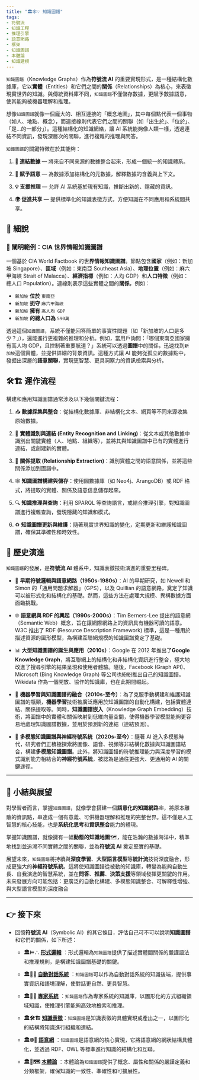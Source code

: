 ```yaml
---
title: "🏛️🕸💡 知識圖譜"
tags:
- 符號流
- 知識工程
- 推理引擎
- 語意網路
- 框架
- 知識圖譜
- 本體論
- 知識建模
---
```

`知識圖譜`（Knowledge Graphs）作為**符號流 AI** 的重要實現形式，是一種結構化數據庫，它以**實體**（Entities）和它們之間的**關係**（Relationships）為核心，來表徵現實世界的知識。與傳統資料庫不同，`知識圖譜`不僅儲存數據，更賦予數據語意，使其能夠被機器理解和推理。

想像`知識圖譜`就像一個龐大的、相互連接的「概念地圖」，其中每個點代表一個事物（如人、地點、概念），而連接線則代表它們之間的關聯（如「出生於」、「位於」、「是...的一部分」）。這種結構化的知識網絡，讓 AI 系統能夠像人類一樣，透過連結不同資訊，發現深層次的關聯，進行複雜的推理與問答。

`知識圖譜`的關鍵特徵在於其能夠：

1. **🔗 連結數據** — 將來自不同來源的數據整合起來，形成一個統一的知識體系。
    
2. **🧠 賦予語意** — 為數據添加結構化的元數據，解釋數據的含義與上下文。
    
3. **💡 支援推理** — 允許 AI 系統基於現有知識，推斷出新的、隱藏的資訊。
    
4. **🌍 促進共享** — 提供標準化的知識表徵方式，方便知識在不同應用和系統間共享。

## 🔬 細說

### 🛅 闡明範例：CIA 世界情報知識圖譜

一個基於 CIA World Factbook 的**世界情報知識圖譜**。節點包含**國家**（例如：新加坡 Singapore）、**區域**（例如：東南亞 Southeast Asia）、**地理位置**（例如：麻六甲海峽 Strait of Malacca）、**經濟指標**（例如：人均 GDP）和**人口特徵**（例如：總人口 Population）。連線則表示這些實體之間的**關係**，例如：

- `新加坡` **位於** `東南亞`    
- `新加坡` **扼守** `麻六甲海峽`    
- `新加坡` **擁有** `高人均 GDP`
- `新加坡` **的總人口為** `590萬`

透過這個`知識圖譜`，系統不僅能回答簡單的事實性問題（如「新加坡的人口是多少？」），還能進行更複雜的推理和分析。例如，當用戶詢問：「哪個東南亞國家擁有高人均 GDP，且控制著重要航道？」系統可以透過**圖譜**中的關係，迅速找到`新加坡`這個實體，並提供詳細的背景資訊。這種方式讓 AI 能夠從孤立的數據點中，發掘出深層的**語意關聯**，實現更智慧、更具洞察力的資訊檢索與分析。

## 🛠️🏗️ 運作流程

構建和應用知識圖譜通常涉及以下幾個關鍵流程：

1. 📥 **數據採集與整合**：從結構化數據庫、非結構化文本、網頁等不同來源收集原始數據。
    
2. 🧩 **實體識別與連結 (Entity Recognition and Linking)**：從文本或其他數據中識別出關鍵實體（人、地點、組織等），並將其與知識圖譜中已有的實體進行連結，或創建新的實體。
    
3. 💾 **關係提取 (Relationship Extraction)**：識別實體之間的語意關係，並將這些關係添加到圖譜中。
    
4. 🕸 **知識圖譜構建與儲存**：使用圖數據庫（如 Neo4j、ArangoDB）或 RDF 格式，將提取的實體、關係及語意信息儲存起來。
    
5. 🔍 **知識推理與查詢**：利用 SPARQL 等查詢語言，或結合推理引擎，對知識圖譜進行複雜查詢，發現隱藏的知識和模式。
    
6. ♻️ **知識圖譜更新與維護**：隨著現實世界知識的變化，定期更新和維護知識圖譜，確保其準確性和時效性。

## 🔄 歷史演進

`知識圖譜`的發展，是**符號流 AI** 體系中，知識表徵技術演進的重要里程碑。

- 📜 **早期符號邏輯與語意網路（1950s-1980s）**：AI 的早期研究，如 Newell 和 Simon 的「通用問題求解器」（GPS），以及 Quillian 的語意網路，奠定了知識可以被形式化和結構化的基礎。然而，這些方法在處理大規模、異構數據方面面臨挑戰。
    
- 🌐 **語意網與 RDF 的興起（1990s-2000s）**：Tim Berners-Lee 提出的語意網（Semantic Web）概念，旨在讓網際網路上的資訊具有機器可讀的語意。W3C 推出了 RDF (Resource Description Framework) 標準，這是一種用於描述資源的圖形模型，為構建互聯網規模的知識圖譜奠定了基礎。
    
- 📊 **大型知識圖譜的誕生與應用（2010s）**：Google 在 2012 年推出了**Google Knowledge Graph**，將互聯網上的結構化和非結構化資訊進行整合，極大地改進了搜尋引擎的結果呈現和使用者體驗。隨後，Facebook (Graph API)、Microsoft (Bing Knowledge Graph) 等公司也紛紛推出自己的知識圖譜。Wikidata 作為一個開放、協作的知識庫，也在此期間崛起。
    
- 🧠 **機器學習與知識圖譜的融合（2010s-至今）**：為了克服手動構建和維護知識圖譜的瓶頸，**機器學習**技術被廣泛應用於知識圖譜的自動化構建，包括實體連結、關係提取等。同時，**知識圖譜嵌入**（Knowledge Graph Embedding）技術，將圖譜中的實體和關係映射到低維向量空間，使得機器學習模型能夠更容易地處理知識圖譜數據，並用於預測新的連結（連結預測）。
    
- 🧩 **多模態知識圖譜與神經符號系統（2020s-至今）**：隨著 AI 進入多模態時代，研究者們正積極探索將圖像、語音、視頻等非結構化數據與知識圖譜結合，構建**多模態知識圖譜**。此外，將知識圖譜的符號推理能力與深度學習的模式識別能力相結合的**神經符號系統**，被認為是通往更強大、更通用的 AI 的關鍵途徑。

***

## 🏁 小結與展望

對學習者而言，掌握`知識圖譜`，就像學會搭建一個**語意化的知識網路**🕸️，將原本離散的資訊點，串連成一個有意義、可供機器理解和推理的完整世界。這不僅是人工智慧的核心技能，也是**系統化思考**和**資訊整合**能力的體現。

掌握知識圖譜，就像擁有一幅**動態的知識地圖**🗺️，能在浩瀚的數據海洋中，精準地找到並追溯不同實體之間的關聯，並為**符號流 AI** 奠定堅實的基礎。

展望未來，`知識圖譜`將持續與**深度學習**、**大型語言模型**等**統計流**技術深度融合，形成更強大的**神經符號系統**。這將使知識圖譜從被動的知識庫，轉變為能夠自動生長、自我演進的智慧系統，並在**問答**、**推薦**、**決策支援**等領域發揮更關鍵的作用。未來發展方向可能包括：更廣泛的自動化構建、多模態知識整合、可解釋性增強、與大型語言模型的深度融合

***

## 👉 接下來

- 回憶**符號流 AI**（Symbolic AI）的其它條目，評估自己可不可以說明**知識圖譜**和它們的關係，如下所述：
    
    - **🏛️⊨∴ [形式邏輯](03-01-formal_logic.zh-hant)** ：形式邏輯為`知識圖譜`提供了描述實體間關係的嚴謹語法和推理規則，是構建知識圖譜基礎的關鍵。
        
    - **🏛️🤖💬 [自動對話系統](03-02-automatic_dialogue_systems.zh-hant)** ：`知識圖譜`可以作為自動對話系統的知識後端，提供事實資訊和語境理解，使對話更自然、更具智慧。
        
    - **🏛️🎁🧠 [專家系統](03-03-expert_systems.zh-hant)** ：`知識圖譜`作為專家系統的知識庫，以圖形化的方式組織領域知識，使推理引擎能夠高效地檢索和推理。
    
    - **🏛️🛠️🏗️ [知識表徵](03-04-knowledge_representation.zh-hant)**：`知識圖譜`是知識表徵的具體實現或產出之一，以圖形化的結構將知識進行組織和連結。
        
    - **🏛️🌐🔗 [語意網](03-06-semantic_web.zh-hant)** ：`知識圖譜`是語意網的核心實現，它將語意網的網狀結構具體化，並透過 RDF、OWL 等標準進行知識的結構化和互聯。
        
    - **🏛️🌌🗺️ [本體論](03-07-ontology.zh-hant)** ：本體論為`知識圖譜`提供了概念、屬性和關係的嚴謹定義和分類框架，確保知識的一致性、準確性和可擴展性。
        




